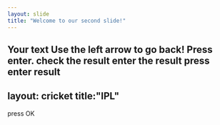 ```yaml
---
layout: slide
title: "Welcome to our second slide!"
---
```

Your text
Use the left arrow to go back!
Press enter.
check the result
enter the result
press enter
result
----
layout: cricket
title:"IPL"
----
press OK
